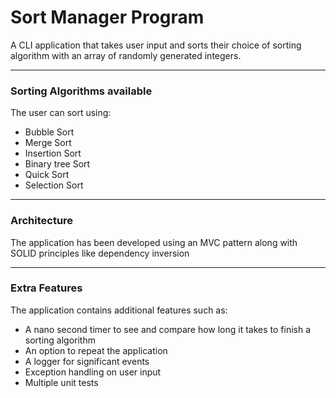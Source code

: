 # Sort Manager Program
A CLI application that takes user input and sorts their choice of sorting algorithm with an array of randomly generated integers.

---

### Sorting Algorithms available

The user can sort using:

* Bubble Sort
* Merge Sort
* Insertion Sort
* Binary tree Sort
* Quick Sort
* Selection Sort

---

### Architecture

The application has been developed using an MVC pattern along with SOLID principles like dependency inversion

---

### Extra Features

The application contains additional features such as:

* A nano second timer to see and compare how long it takes to finish a sorting algorithm
* An option to repeat the application
* A logger for significant events
* Exception handling on user input
* Multiple unit tests
